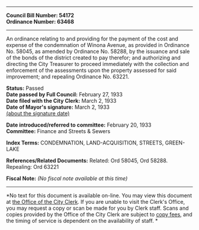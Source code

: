 * * * * *  
  
**Council Bill Number: [](#h0)[](#h2)54172**   
**Ordinance Number: 63468**  
  
* * * * *  
  
An ordinance relating to and providing for the payment of the cost and expense of the condemnation of Winona Avenue, as provided in Ordinance No. 58045, as amended by Ordinance No. 58288, by the issuance and sale of the bonds of the district created to pay therefor; and authorizing and directing the City Treasurer to proceed immediately with the collection and enforcement of the assessments upon the property assessed for said improvement; and repealing Ordinance No. 63221.  
  
**Status:** Passed   
**Date passed by Full Council:** February 27, 1933   
**Date filed with the City Clerk:** March 2, 1933   
**Date of Mayor's signature:** March 2, 1933   
[(about the signature date)](/~public/approvaldate.htm)   
  
  
**Date introduced/referred to committee:** February 20, 1933   
**Committee:** Finance and Streets & Sewers   
  
**Index Terms:** CONDEMNATION, LAND-ACQUISITION, STREETS, GREEN-LAKE  
  
**References/Related Documents:** Related: Ord 58045, Ord 58288. Repealing: Ord 63221  
  
**Fiscal Note:** *(No fiscal note available at this time)*  
  
* * * * *  
  
*No text for this document is available on-line. You may view this document at [the Office of the City Clerk](http://www.seattle.gov/leg/clerk/contactUs.htm). If you are unable to visit the Clerk's Office, you may request a copy or scan be made for you by Clerk staff. Scans and copies provided by the Office of the City Clerk are subject to [copy fees](http://clerk.seattle.gov/~public/clerkfees.htm), and the timing of service is dependent on the availability of staff. *  
  
  
